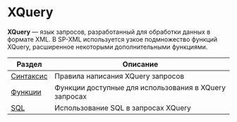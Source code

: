 # XQuery

**XQuery** — язык запросов, разработанный для обработки данных в формате XML. В SP-XML используется узкое подмножество функций XQuery, расширенное некоторыми дополнительными функциями.

| Раздел | Описание |
| --- | --- |
| [Синтаксис](//Code/Syntax/README.md) | Правила написания XQuery запросов |
| [Функции](/Code/Functions/WorkingWithDatabase/XQuery/Functions/README.md) | Функции доступные для использования в XQuery запросах |
| [SQL](/Code/Functions/WorkingWithDatabase/XQuery/SQL/README.md) | Использование SQL в запросах XQuery |



